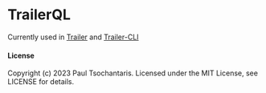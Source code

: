 TrailerQL
=========

Currently used in [Trailer](https://github.com/ptsochantaris/trailer) and [Trailer-CLI](https://github.com/ptsochantaris/trailer-cli)

#### License
Copyright (c) 2023 Paul Tsochantaris. Licensed under the MIT License, see LICENSE for details.
